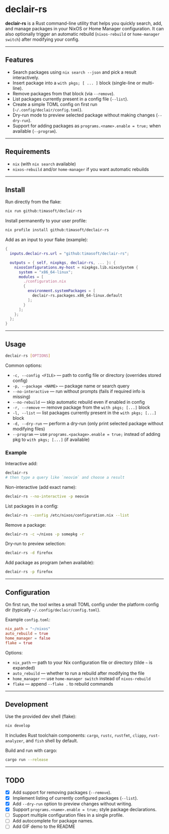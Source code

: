 # declair-rs

**declair-rs** is a Rust command-line utility that helps you quickly search, add, and manage packages in your NixOS or Home Manager configuration. It can also optionally trigger an automatic rebuild (`nixos-rebuild` or `home-manager switch`) after modifying your config.

---

## Features

* Search packages using `nix search --json` and pick a result interactively.
* Insert package into a `with pkgs; [ ... ]` block (single-line or multi-line).
* Remove packages from that block (via `--remove`).
* List packages currently present in a config file (`--list`).
* Create a simple TOML config on first run (`~/.config/declair/config.toml`).
* Dry-run mode to preview selected package without making changes (`--dry-run`).
* Support for adding packages as `programs.<name>.enable = true;` when available (`--program`).

---

## Requirements

* `nix` (with `nix search` available)
* `nixos-rebuild` and/or `home-manager` if you want automatic rebuilds

---

## Install

Run directly from the flake:

```bash
nix run github:timasoft/declair-rs
```

Install permanently to your user profile:

```bash
nix profile install github:timasoft/declair-rs
```

Add as an input to your flake (example):

```nix
{
  inputs.declair-rs.url = "github:timasoft/declair-rs";

  outputs = { self, nixpkgs, declair-rs, ... }: {
    nixosConfigurations.my-host = nixpkgs.lib.nixosSystem {
      system = "x86_64-linux";
      modules = [
        ./configuration.nix
        {
          environment.systemPackages = [
            declair-rs.packages.x86_64-linux.default
          ];
        }
      ];
    };
  };
}
```

---

## Usage

```bash
declair-rs [OPTIONS]
```

Common options:

* `-c, --config <FILE>` — path to config file or directory (overrides stored config)
* `-p, --package <NAME>` — package name or search query
* `--no-interactive` — run without prompts (fails if required info is missing)
* `--no-rebuild` — skip automatic rebuild even if enabled in config
* `-r, --remove` — remove package from the `with pkgs; [...]` block
* `-l, --list` — list packages currently present in the `with pkgs; [...]` block
* `-d, --dry-run` — perform a dry-run (only print selected package without modifying files)
* `--program` — use `programs.<package>.enable = true;` instead of adding pkg to `with pkgs; [...]` (if available)

### Example

Interactive add:

```bash
declair-rs
# then type a query like `neovim` and choose a result
```

Non-interactive (add exact name):

```bash
declair-rs --no-interactive -p neovim
```

List packages in a config:

```bash
declair-rs --config /etc/nixos/configuration.nix --list
```

Remove a package:

```bash
declair-rs -c ~/nixos -p somepkg -r
```

Dry-run to preview selection:

```bash
declair-rs -d firefox
```

Add package as program (when available):

```bash
declair-rs -p firefox
```

---

## Configuration

On first run, the tool writes a small TOML config under the platform config dir (typically `~/.config/declair/config.toml`).

Example `config.toml`:

```toml
nix_path = "~/nixos"
auto_rebuild = true
home_manager = false
flake = true
```

Options:

* `nix_path` — path to your Nix configuration file or directory (tilde `~` is expanded)
* `auto_rebuild` — whether to run a rebuild after modifying the file
* `home_manager` — use `home-manager switch` instead of `nixos-rebuild`
* `flake` — append `--flake .` to rebuild commands

---

## Development

Use the provided dev shell (flake):

```bash
nix develop
```

It includes Rust toolchain components: `cargo`, `rustc`, `rustfmt`, `clippy`, `rust-analyzer`, and `fish` shell by default.

Build and run with cargo:

```bash
cargo run --release
```

---

## TODO

* [x] Add support for removing packages (`--remove`).
* [x] Implement listing of currently configured packages (`--list`).
* [x] Add `--dry-run` option to preview changes without writing.
* [x] Support `programs.<name>.enable = true;` style package declarations.
* [ ] Support multiple configuration files in a single profile.
* [ ] Add autocomplete for package names.
* [ ] Add GIF demo to the README
